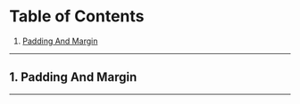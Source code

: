 # Table of Contents
1. [Padding And Margin](#padding)

<hr/>

## 1. Padding And Margin<a name="padding"></a>

[](./Output/PaddingMargin.jpg)

<hr/>
